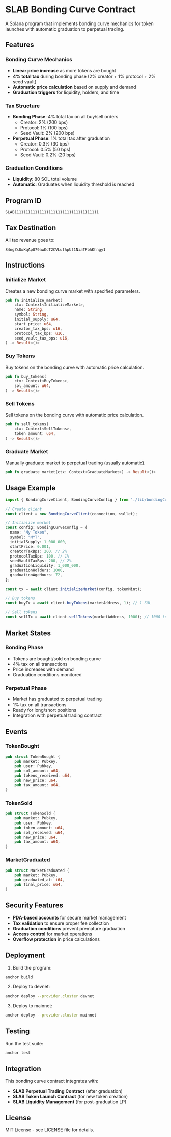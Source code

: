# SLAB Bonding Curve Contract

A Solana program that implements bonding curve mechanics for token launches with automatic graduation to perpetual trading.

## Features

###  Bonding Curve Mechanics
- **Linear price increase** as more tokens are bought
- **4% total tax** during bonding phase (2% creator + 1% protocol + 2% seed vault)
- **Automatic price calculation** based on supply and demand
- **Graduation triggers** for liquidity, holders, and time

###  Tax Structure
- **Bonding Phase**: 4% total tax on all buy/sell orders
  - Creator: 2% (200 bps)
  - Protocol: 1% (100 bps) 
  - Seed Vault: 2% (200 bps)
- **Perpetual Phase**: 1% total tax after graduation
  - Creator: 0.3% (30 bps)
  - Protocol: 0.5% (50 bps)
  - Seed Vault: 0.2% (20 bps)

###  Graduation Conditions
- **Liquidity**: 80 SOL total volume
- **Automatic**: Graduates when liquidity threshold is reached

## Program ID
```
SLAB1111111111111111111111111111111111111
```

## Tax Destination
All tax revenue goes to:
```
84ngZsUwXqApU79awKcT2CVLufApUf1NiaTPbAKhngy1
```

## Instructions

### Initialize Market
Creates a new bonding curve market with specified parameters.

```rust
pub fn initialize_market(
    ctx: Context<InitializeMarket>,
    name: String,
    symbol: String,
    initial_supply: u64,
    start_price: u64,
    creator_tax_bps: u16,
    protocol_tax_bps: u16,
    seed_vault_tax_bps: u16,
) -> Result<()>
```

### Buy Tokens
Buy tokens on the bonding curve with automatic price calculation.

```rust
pub fn buy_tokens(
    ctx: Context<BuyTokens>,
    sol_amount: u64,
) -> Result<()>
```

### Sell Tokens
Sell tokens on the bonding curve with automatic price calculation.

```rust
pub fn sell_tokens(
    ctx: Context<SellTokens>,
    token_amount: u64,
) -> Result<()>
```

### Graduate Market
Manually graduate market to perpetual trading (usually automatic).

```rust
pub fn graduate_market(ctx: Context<GraduateMarket>) -> Result<()>
```

## Usage Example

```typescript
import { BondingCurveClient, BondingCurveConfig } from './lib/bondingCurve';

// Create client
const client = new BondingCurveClient(connection, wallet);

// Initialize market
const config: BondingCurveConfig = {
  name: "My Token",
  symbol: "MYT",
  initialSupply: 1_000_000,
  startPrice: 0.001,
  creatorTaxBps: 200, // 2%
  protocolTaxBps: 100, // 1%
  seedVaultTaxBps: 200, // 2%
  graduationLiquidity: 1_000_000,
  graduationHolders: 1000,
  graduationAgeHours: 72,
};

const tx = await client.initializeMarket(config, tokenMint);

// Buy tokens
const buyTx = await client.buyTokens(marketAddress, 1); // 1 SOL

// Sell tokens
const sellTx = await client.sellTokens(marketAddress, 1000); // 1000 tokens
```

## Market States

### Bonding Phase
- Tokens are bought/sold on bonding curve
- 4% tax on all transactions
- Price increases with demand
- Graduation conditions monitored

### Perpetual Phase
- Market has graduated to perpetual trading
- 1% tax on all transactions
- Ready for long/short positions
- Integration with perpetual trading contract

## Events

### TokenBought
```rust
pub struct TokenBought {
    pub market: Pubkey,
    pub user: Pubkey,
    pub sol_amount: u64,
    pub tokens_received: u64,
    pub new_price: u64,
    pub tax_amount: u64,
}
```

### TokenSold
```rust
pub struct TokenSold {
    pub market: Pubkey,
    pub user: Pubkey,
    pub token_amount: u64,
    pub sol_received: u64,
    pub new_price: u64,
    pub tax_amount: u64,
}
```

### MarketGraduated
```rust
pub struct MarketGraduated {
    pub market: Pubkey,
    pub graduated_at: i64,
    pub final_price: u64,
}
```

## Security Features

- **PDA-based accounts** for secure market management
- **Tax validation** to ensure proper fee collection
- **Graduation conditions** prevent premature graduation
- **Access control** for market operations
- **Overflow protection** in price calculations

## Deployment

1. Build the program:
```bash
anchor build
```

2. Deploy to devnet:
```bash
anchor deploy --provider.cluster devnet
```

3. Deploy to mainnet:
```bash
anchor deploy --provider.cluster mainnet
```

## Testing

Run the test suite:
```bash
anchor test
```

## Integration

This bonding curve contract integrates with:
- **SLAB Perpetual Trading Contract** (after graduation)
- **SLAB Token Launch Contract** (for new token creation)
- **SLAB Liquidity Management** (for post-graduation LP)

## License

MIT License - see LICENSE file for details.
